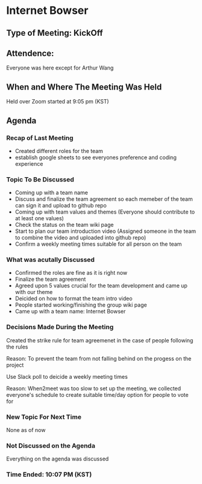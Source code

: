 # Internet Bowser
## Type of Meeting: KickOff
## Attendence: 
Everyone was here except for Arthur Wang

## When and Where The Meeting Was Held
Held over Zoom started at 9:05 pm (KST)

## Agenda 

### Recap of Last Meeting
 - Created different roles for the team 
 - establish google sheets to see everyones preference and coding experience 
 
### Topic To Be Discussed
 - Coming up with a team name 
 - Discuss and finalize the team agreement so each memeber of the team can sign it and upload to github repo 
 - Coming up with team values and themes (Everyone should contribute to at least one values)
 - Check the status on the team wiki page
 - Start to plan our team introduction video (Assigned someone in the team to combine the video and uploaded into github repo)
 - Confirm a weekly meeting times suitable for all person on the team 
 
### What was acutally Discussed
 - Confirmed the roles are fine as it is right now
 - Finalize the team agreement 
 - Agreed upon 5 values crucial for the team development and came up with our theme 
 - Deicided on how to format the team intro video 
 - People started working/finishing the group wiki page 
 - Came up with a team name: Internet Bowser
 
### Decisions Made During the Meeting
Created the strike rule for team agreemenet in the case of people following the rules 
 
Reason: To prevent the team from not falling behind on the progess on the project 

Use Slack poll to deicide a weekly meeting times

Reason: When2meet was too slow to set up the meeting, we collected everyone's schedule to create suitable time/day option for people to vote for

### New Topic For Next Time
None as of now 

### Not Discussed on the Agenda 
Everything on the agenda was discussed

### Time Ended: 10:07 PM (KST) 
